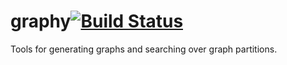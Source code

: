 graphy[![Build Status](https://travis-ci.org/artemyk/graphy.svg?branch=master)](https://travis-ci.org/artemyk/graphy)
===================================================================================================================

Tools for generating graphs and searching over graph partitions.

